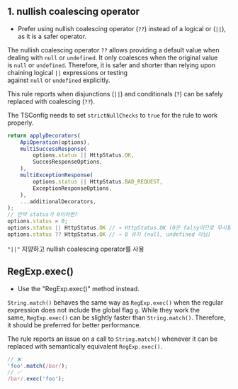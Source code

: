
## 1. nullish coalescing operator

- Prefer using nullish coalescing operator (`??`) instead of a logical or (`||`), as it is a safer operator.

The nullish coalescing operator `??` allows providing a default value when dealing with `null` or `undefined`. It only coalesces when the original value is `null` or `undefined`. Therefore, it is safer and shorter than relying upon chaining logical `||` expressions or testing against `null` or `undefined` explicitly.

This rule reports when disjunctions (`||`) and conditionals (`?`) can be safely replaced with coalescing (`??`).

The TSConfig needs to set `strictNullChecks` to `true` for the rule to work properly.

```ts
return applyDecorators(
	ApiOperation(options),
	multiSuccessResponse(
		options.status || HttpStatus.OK,
		SuccesResponseOptions,
	),
	multiExceptionResponse(
		options.status || HttpStatus.BAD_REQUEST,
		ExceptionResponseOptions,
	),
	...additionalDecorators,
);
// 만약 status가 0이라면?
options.status = 0;
options.status || HttpStatus.OK // → HttpStatus.OK (0은 falsy이므로 무시됨)
options.status ?? HttpStatus.OK // → 0 유지 (null, undefined 아님)
```

`"||"` 지양하고 nullish coalescing operator를 사용


## RegExp.exec()

- Use the "RegExp.exec()" method instead.

`String.match()` behaves the same way as `RegExp.exec()` when the regular expression does not include the global flag `g`. While they work the same, `RegExp.exec()` can be slightly faster than `String.match()`. Therefore, it should be preferred for better performance.

The rule reports an issue on a call to `String.match()` whenever it can be replaced with semantically equivalent `RegExp.exec()`.

```ts
// ❌
'foo'.match(/bar/);
// ✅
/bar/.exec('foo');
```

